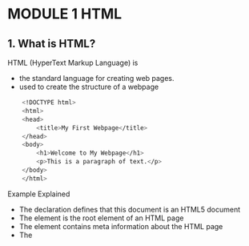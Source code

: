 # MODULE 1 HTML

## 1. What is HTML?

HTML (HyperText Markup Language) is

- the standard language for creating web pages.
- used to create the structure of a webpage

```bash
    <!DOCTYPE html>
    <html>
    <head>
        <title>My First Webpage</title>
    </head>
    <body>
        <h1>Welcome to My Webpage</h1>
        <p>This is a paragraph of text.</p>
    </body>
    </html>
```

Example Explained

- The <!DOCTYPE html> declaration defines that this document is an HTML5 document
- The <html> element is the root element of an HTML page
- The <head> element contains meta information about the HTML page
- The <title> element specifies a title for the HTML page (which is shown in the browser's title bar or in the page's tab)
- The <body> element defines the document's body, and is a container for all the visible contents, such as headings, paragraphs, images, hyperlinks, tables, lists, etc.
- The <h1> element defines a large heading
- The <p> element defines a paragraph

## 2. What is an HTML Element?

An HTML element is defined by a start tag, some content, and an end tag

```bash
    <tagname> Content goes here... </tagname>
```

The HTML element is everything from the start tag to the end tag

```bash
    <h1>My First Heading</h1>
    <p>My first paragraph.</p>
```

## 3. Web Browsers

The purpose of a web browser (Chrome, Edge, Firefox, Safari) is to read HTML documents and display them correctly.

A browser does not display the HTML tags, but uses them to determine how to display the document

```bash
    <!DOCTYPE html>
    <html>
    <head>
        <title>My First Webpage</title>
    </head>
    <body>
        <h1>Welcome to My Webpage</h1>
        <p>This is a paragraph of text.</p>
    </body>
    </html>
```

## 4. HTML Page Structure

Below is a visualization of an HTML page structure

HTML (HyperText Markup Language) is

- the standard language for creating web pages.
- used to create the structure of a webpage

![Alt Text](images/html-structure.png)

## 5. HTML Documents

All HTML documents must start with a document type declaration: <!DOCTYPE html>.

The HTML document itself begins with <html> and ends with </html>.

The visible part of the HTML document is between <body> and </body>

```bash
    <!DOCTYPE html>
    <html>
    <body>

    <h1>My First Heading</h1>
    <p>My first paragraph.</p>

    </body>
    </html>
```

## 6. HTML Headings

HTML headings are defined with the <h1> to <h6> tags.

<h1> defines the most important heading. <h6> defines the least important heading

```bash
    <h1>This is heading 1</h1>
    <h2>This is heading 2</h2>
    <h3>This is heading 3</h3>
```

## 7. HTML Paragraphs

HTML paragraphs are defined with the <p> tag

HTML (HyperText Markup Language) is

- the standard language for creating web pages.
- used to create the structure of a webpage

```bash
    <p>This is a paragraph.</p>
    <p>This is another paragraph.</p>
```

## 8. HTML Links

HTML links are defined with the <a> tag

```bash
    <a href="https://www.w3schools.com">This is a link</a>
```

The link's destination is specified in the href attribute.

Attributes are used to provide additional information about HTML elements.

## 9. HTML Images

HTML images are defined with the <img> tag.

The source file (src), alternative text (alt), width, and height are provided as attributes

```bash
    <img src="image-pic.jpg" alt="W3Schools.com" width="104" height="142">
```

## 10. Nested HTML Elements

HTML elements can be nested (this means that elements can contain other elements).

All HTML documents consist of nested HTML elements.

```bash
    <!DOCTYPE html>
    <html>
    <head>
        <title>My First Webpage</title>
    </head>
    <body>
        <main>
            <h1>Welcome to My Webpage</h1>
            <p>This is a paragraph of text.</p>
            <div>
                <span>some text.</span>
                <div>
                    Some elements to be displayed here...
                </div>
            </div>
        </main>
    </body>
    </html>
```

## 11. Never Skip the End Tag

HTML (HyperText Markup Language) is

- the standard language for creating web pages.
- used to create the structure of a webpage

```bash
   <html>
    <body>

    <p>This is a paragraph
    <p>This is a paragraph

    </body>
    </html>
```

> Note: "However, never rely on this! Unexpected results and errors may occur if you forget the end tag!"

## 12. HTML is Not Case Sensitive

HTML tags are not case sensitive: <P> means the same as <p>.

The HTML standard does not require lowercase tags, but W3C recommends lowercase in HTML, and demands lowercase for stricter document types like XHTML.

```bash
    <!DOCTYPE html>
    <html>
    <head>
        <title>My First Webpage</title>
    </head>
    <body>
        <h1>Welcome to My Webpage</h1>
        <p>This is a paragraph of text.</p>
        <P>This is a paragraph of text.</P>
    </body>
    </html>
```

## 13. HTML Attributes

- All HTML elements can have attributes
- Attributes provide additional information about elements
- Attributes are always specified in the start tag
- Attributes usually come in name/value pairs like: name="value"

### 13 (a). href attribute

The <a> tag defines a hyperlink. The href attribute specifies the URL of the page the link goes to

```bash
   <a href="https://www.youtube.com">Visit youtube</a>
```

### 13 (b). The src Attribute

The <img> tag is used to embed an image in an HTML page. The src attribute specifies the path to the image to be displayed

```bash
    <img src="img_girl.jpg">
```

1. Absolute URL - Links to an external image that is hosted on another website. Example: src="https://www.website-url.com/images/img_girl.jpg".

Notes: External images might be under copyright. If you do not get permission to use it, you may be in violation of copyright laws. In addition, you cannot control external images; it can suddenly be removed or changed.

2. Relative URL - Links to an image that is hosted within the website. Here, the URL does not include the domain name. If the URL begins without a slash, it will be relative to the current page. Example: src="img_girl.jpg". If the URL begins with a slash, it will be relative to the domain. Example: src="/images/img_girl.jpg".

### 13 (c). The width and height Attributes

The <img> tag should also contain the width and height attributes, which specify the width and height of the image (in pixels)

```bash
   <img src="img_girl.jpg" width="500" height="600">
```

### 13 (d). The alt Attribute

The required alt attribute for the <img> tag specifies an alternate text for an image, if the image for some reason cannot be displayed. This can be due to a slow connection, or an error in the src attribute, or if the user uses a screen reader.

```bash
   <img src="img_girl.jpg" alt="Girl with a jacket">
```

### 13 (e). The style Attribute

The style attribute is used to add styles to an element, such as color, font, size, and more.

```bash
  <p style="color:red;">This is a red paragraph.</p>
```

### 13 (f). The title Attribute

The title attribute defines some extra information about an element.

The value of the title attribute will be displayed as a tooltip when you mouse over the element

```bash
   <p title="I'm a tooltip">This is a paragraph.</p>
```

```bash
    <!DOCTYPE html>
    <html>
    <head>
        <title>My First Webpage</title>
    </head>
    <body>
        <h1>Welcome to My Webpage</h1>
        <p>This is a paragraph of text.</p>
    </body>
    </html>
```

## 14. HTML Links - Hyperlinks

HTML links are hyperlinks.

You can click on a link and jump to another document.

When you move the mouse over a link, the mouse arrow will turn into a little hand.

> Note: A link does not have to be text. A link can be an image or any other HTML element!

```bash
    <!DOCTYPE html>
    <html>
    <head>
        <title>My First Webpage</title>
    </head>
    <body>
        <a href="url">link text</a>
        <a href="https://www.youtube.com/">Visit Youtube.com!</a>
        <P>This is a paragraph of text.</P>
    </body>
    </html>
```

HTML Links - The target Attribute
By default, the linked page will be displayed in the current browser window. To change this, you must specify another target for the link.

The target attribute specifies where to open the linked document.

The target attribute can have one of the following values:

- \_self - Default. Opens the document in the same window/tab as it was clicked
- \_blank - Opens the document in a new window or tab
- \_parent - Opens the document in the parent frame
- \_top - Opens the document in the full body of the window

## 15. Absolute URLs vs. Relative URLs

Absolute URL (a full web address) in the href attribute.

A local link (a link to a page within the same website) is specified with a relative URL (without the "https://www" part)

```bash
    <!DOCTYPE html>
    <html>
    <head>
        <title>My First Webpage</title>
    </head>
    <body>
        <h2>Absolute URLs</h2>
        <p><a href="https://www.w3.org/">W3C</a></p>
        <p><a href="https://www.google.com/">Google</a></p>

        <h2>Relative URLs</h2>
        <p><a href="html_images.asp">HTML Images</a></p>
        <p><a href="/css/default.asp">CSS Tutorial</a></p>
    </body>
    </html>
```

## 16. HTML Tables

HTML tables allow web developers to arrange data into rows and columns.

```bash
    <table>
        <tr>
            <th>Company</th>
            <th>Contact</th>
            <th>Country</th>
        </tr>
        <tr>
            <td>Alfreds Futterkiste</td>
            <td>Maria Anders</td>
            <td>Germany</td>
        </tr>
        <tr>
            <td>Centro comercial Moctezuma</td>
            <td>Francisco Chang</td>
            <td>Mexico</td>
        </tr>
    </table>
```

### 16 (a). Table Cells

Each table cell is defined by a <td> and a </td> tag.

td stands for table data.

```bash
    <table>
    <tr>
        <td>Emil</td>
        <td>Tobias</td>
        <td>Linus</td>
    </tr>
    </table>
```

### 16 (b). Table Rows

Each table row starts with a <tr> and ends with a </tr> tag.

tr stands for table row.

```bash
    <table>
    <tr>
        <td>Emil</td>
        <td>Tobias</td>
        <td>Linus</td>
    </tr>
    <tr>
        <td>16</td>
        <td>14</td>
        <td>10</td>
    </tr>
    </table>
```

### 16 (c). Table Headers

Sometimes you want your cells to be table header cells. In those cases use the <th> tag instead of the <td> tag:

th stands for table header

```bash
    <table>
    <tr>
        <th>Person 1</th>
        <th>Person 2</th>
        <th>Person 3</th>
    </tr>
    <tr>
        <td>Emil</td>
        <td>Tobias</td>
        <td>Linus</td>
    </tr>
    <tr>
        <td>16</td>
        <td>14</td>
        <td>10</td>
    </tr>
    </table>
```

## 17. HTML Lists

HTML tags are not case sensitive: <P> means the same as <p>.

The HTML standard does not require lowercase tags, but W3C recommends lowercase in HTML, and demands lowercase for stricter document types like XHTML.

```bash
    <!DOCTYPE html>
    <html>
    <head>
        <title>My First Webpage</title>
    </head>
    <body>
        <h1>Welcome to My Webpage</h1>
        <p>This is a paragraph of text.</p>
        <P>This is a paragraph of text.</P>
    </body>
    </html>
```

### 17 (a). Unordered HTML List

An unordered list starts with the <ul> tag. Each list item starts with the <li> tag.

The list items will be marked with bullets (small black circles) by default:

```bash
    <ul>
    <li>Coffee</li>
    <li>Tea</li>
    <li>Milk</li>
    </ul>
```

### 17 (b). Ordered HTML List

An ordered list starts with the <ol> tag. Each list item starts with the <li> tag.

The list items will be marked with numbers by default:

```bash
    <ol>
    <li>Coffee</li>
    <li>Tea</li>
    <li>Milk</li>
    </ol>
```

## 18. HTML Block and Inline Elements

Every HTML element has a default display value, depending on what type of element it is.

The two most common display values are block and inline.

### 18(a). Block-level Elements

A block-level element always starts on a new line, and the browsers automatically add some space (a margin) before and after the element.

A block-level element always takes up the full width available (stretches out to the left and right as far as it can).

Two commonly used block elements are: <p> and <div>.

The <p> element defines a paragraph in an HTML document.

The <div> element defines a division or a section in an HTML document.

```bash
    <p>Hello World</p>
    <div>Hello World</div>
```

Here are the block-level elements in HTML:

```bash
    <address><article><aside><blockquote><canvas><dd><div><dl><dt><fieldset><figcaption><figure><footer><form><h1>-<h6><header><hr><li><main><nav><noscript><ol><p><pre><section><table><tfoot><ul><video>
```

### 18(b). Inline Elements
An inline element does not start on a new line.

An inline element only takes up as much width as necessary.

This is a <span> element inside a paragraph.

```bash
    <span>Hello World</span>
```

Here are the inline elements in HTML:

```bash
    <a><abbr><acronym><b><bdo><big><br><button><cite><code><dfn><em><i><img><input><kbd><label><map><object><output><q><samp><script><select><small><span><strong><sub><sup><textarea><time><tt><var>
```

## 19. The <div> Element
The <div> element is often used as a container for other HTML elements.

The <div> element has no required attributes, but style, class and id are common.

When used together with CSS, the <div> element can be used to style blocks of content:

```bash
    <div style="background-color:black;color:white;padding:20px;">
    <h2>London</h2>
    <p>London is the capital city of England. It is the most populous city in the United Kingdom, with a metropolitan area of over 13 million inhabitants.</p>
    </div>
```

## 20. The <span> Element
The <span> element is an inline container used to mark up a part of a text, or a part of a document.

The <span> element has no required attributes, but style, class and id are common.

When used together with CSS, the <span> element can be used to style parts of the text:

```bash
    <p>My mother has <span style="color:blue;font-weight:bold;">blue</span> eyes and my father has <span style="color:darkolivegreen;font-weight:bold;">dark green</span> eyes.</p>
```

## 21. HTML Forms

An HTML form is used to collect user input. The user input is most often sent to a server for processing.

### 21(a). The <form> Element
The HTML <form> element is used to create an HTML form for user input

```bash
    <form>
    .
    form elements
    .
    </form>
```

The <form> element is a container for different types of input elements, such as: text fields, checkboxes, radio buttons, submit buttons, etc.

### 21(b). The <input> Element
The HTML <input> element is the most used form element.

An <input> element can be displayed in many ways, depending on the type attribute.

### 21(c). Text Fields
The <input type="text"> defines a single-line input field for text input.
```bash
    <form>
    <label for="fname">First name:</label><br>
    <input type="text" id="fname" name="fname"><br>
    <label for="lname">Last name:</label><br>
    <input type="text" id="lname" name="lname">
    </form>
```

> Note: The form itself is not visible. Also note that the default width of an input field is 20 characters.

### 21(d). The <label> Element
Notice the use of the <label> element in the example above.

- The <label> tag defines a label for many form elements.

- The <label> element is useful for screen-reader users, because the screen-reader will read out loud the label when the user focuses on the input element.

- The <label> element also helps users who have difficulty clicking on very small regions (such as radio buttons or checkboxes) - because when the user clicks the text within the <label> element, it toggles the radio button/checkbox.

- The for attribute of the <label> tag should be equal to the id attribute of the <input> element to bind them together.


### 21(e). Radio Buttons
The <input type="radio"> defines a radio button.

Radio buttons let a user select ONE of a limited number of choices.

```bash
    <p>Choose your favorite Web language:</p>

    <form>
    <input type="radio" id="html" name="fav_language" value="HTML">
    <label for="html">HTML</label><br>
    <input type="radio" id="css" name="fav_language" value="CSS">
    <label for="css">CSS</label><br>
    <input type="radio" id="javascript" name="fav_language" value="JavaScript">
    <label for="javascript">JavaScript</label>
    </form>
```

### 21(f). Checkboxes
The <input type="checkbox"> defines a checkbox.

Checkboxes let a user select ZERO or MORE options of a limited number of choices.

```bash
    <form>
        <input type="checkbox" id="vehicle1" name="vehicle1" value="Bike">
        <label for="vehicle1"> I have a bike</label><br>
        <input type="checkbox" id="vehicle2" name="vehicle2" value="Car">
        <label for="vehicle2"> I have a car</label><br>
        <input type="checkbox" id="vehicle3" name="vehicle3" value="Boat">
        <label for="vehicle3"> I have a boat</label>
    </form>
```

### 21(g). The Submit Button
The <input type="submit"> defines a button for submitting the form data to a form-handler.

The form-handler is typically a file on the server with a script for processing input data.

The form-handler is specified in the form's action attribute.

```bash
    <form action="/action_page.php">
    <label for="fname">First name:</label><br>
    <input type="text" id="fname" name="fname" value="John"><br>
    <label for="lname">Last name:</label><br>
    <input type="text" id="lname" name="lname" value="Doe"><br><br>
    <input type="submit" value="Submit">
    </form>
```

### 21(h). The Name Attribute for <input>
Notice that each input field must have a name attribute to be submitted.

If the name attribute is omitted, the value of the input field will not be sent at all.

```bash
    <form action="/action_page.php">
        <label for="fname">First name:</label><br>
        <input type="text" id="fname" value="John"><br><br>
        <input type="submit" value="Submit">
    </form>
```

## 12. HTML is Not Case Sensitive

HTML tags are not case sensitive: <P> means the same as <p>.

The HTML standard does not require lowercase tags, but W3C recommends lowercase in HTML, and demands lowercase for stricter document types like XHTML.

```bash
    <!DOCTYPE html>
    <html>
    <head>
        <title>My First Webpage</title>
    </head>
    <body>
        <h1>Welcome to My Webpage</h1>
        <p>This is a paragraph of text.</p>
        <P>This is a paragraph of text.</P>
    </body>
    </html>
```

## 12. HTML is Not Case Sensitive

HTML tags are not case sensitive: <P> means the same as <p>.

The HTML standard does not require lowercase tags, but W3C recommends lowercase in HTML, and demands lowercase for stricter document types like XHTML.

```bash
    <!DOCTYPE html>
    <html>
    <head>
        <title>My First Webpage</title>
    </head>
    <body>
        <h1>Welcome to My Webpage</h1>
        <p>This is a paragraph of text.</p>
        <P>This is a paragraph of text.</P>
    </body>
    </html>
```

## 12. HTML is Not Case Sensitive

HTML tags are not case sensitive: <P> means the same as <p>.

The HTML standard does not require lowercase tags, but W3C recommends lowercase in HTML, and demands lowercase for stricter document types like XHTML.

```bash
    <!DOCTYPE html>
    <html>
    <head>
        <title>My First Webpage</title>
    </head>
    <body>
        <h1>Welcome to My Webpage</h1>
        <p>This is a paragraph of text.</p>
        <P>This is a paragraph of text.</P>
    </body>
    </html>
```

## 12. HTML is Not Case Sensitive

HTML tags are not case sensitive: <P> means the same as <p>.

The HTML standard does not require lowercase tags, but W3C recommends lowercase in HTML, and demands lowercase for stricter document types like XHTML.

```bash
    <!DOCTYPE html>
    <html>
    <head>
        <title>My First Webpage</title>
    </head>
    <body>
        <h1>Welcome to My Webpage</h1>
        <p>This is a paragraph of text.</p>
        <P>This is a paragraph of text.</P>
    </body>
    </html>
```

## 12. HTML is Not Case Sensitive

HTML tags are not case sensitive: <P> means the same as <p>.

The HTML standard does not require lowercase tags, but W3C recommends lowercase in HTML, and demands lowercase for stricter document types like XHTML.

```bash
    <!DOCTYPE html>
    <html>
    <head>
        <title>My First Webpage</title>
    </head>
    <body>
        <h1>Welcome to My Webpage</h1>
        <p>This is a paragraph of text.</p>
        <P>This is a paragraph of text.</P>
    </body>
    </html>
```

## 12. HTML is Not Case Sensitive

HTML tags are not case sensitive: <P> means the same as <p>.

The HTML standard does not require lowercase tags, but W3C recommends lowercase in HTML, and demands lowercase for stricter document types like XHTML.

```bash
    <!DOCTYPE html>
    <html>
    <head>
        <title>My First Webpage</title>
    </head>
    <body>
        <h1>Welcome to My Webpage</h1>
        <p>This is a paragraph of text.</p>
        <P>This is a paragraph of text.</P>
    </body>
    </html>
```
